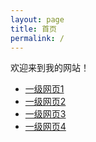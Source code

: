 ```yaml
---
layout: page
title: 首页
permalink: /
---
```


欢迎来到我的网站！

- [一级网页1](/一级1/)
- [一级网页2](/一级2/)
- [一级网页3](/一级3/)
- [一级网页4](/一级4/)

